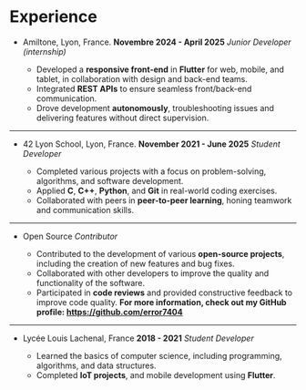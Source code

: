 # Experience

- Amiltone, Lyon, France.           **Novembre 2024 - April 2025**
*Junior Developer (internship)*

  - Developed a **responsive front-end** in **Flutter** for web, mobile, and tablet, in collaboration with design and back-end teams.
  - Integrated **REST APIs** to ensure seamless front/back-end communication.
  - Drove development **autonomously**, troubleshooting issues and delivering features without direct supervision.
  
---
  
- 42 Lyon School, Lyon, France.      **November 2021 - June 2025**
*Student Developer*

  - Completed various projects with a focus on problem-solving, algorithms, and software development.
  - Applied **C**, **C++**, **Python**, and **Git** in real-world coding exercises.
  - Collaborated with peers in **peer-to-peer learning**, honing teamwork and communication skills.

---

- Open Source
*Contributor*

  - Contributed to the development of various **open-source projects**, including the creation of new features and bug fixes.
  - Collaborated with other developers to improve the quality and functionality of the software.
  - Participated in **code reviews** and provided constructive feedback to improve code quality.
  **For more information, check out my GitHub profile: https://github.com/error7404**

---

- Lycée Louis Lachenal, France                     **2018 - 2021**
*Student Developer*

  - Learned the basics of computer science, including programming, algorithms, and data structures.
  - Completed **IoT projects**, and mobile development using **Flutter**.
